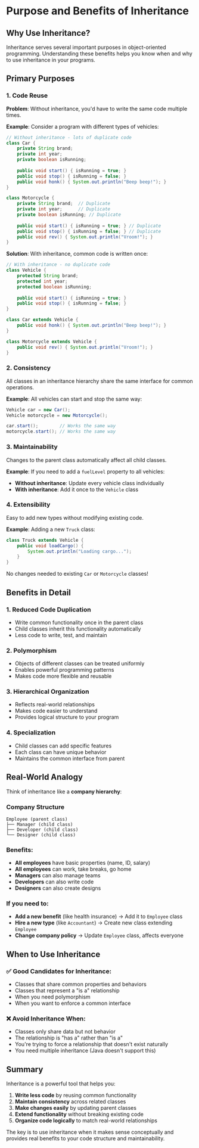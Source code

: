# Purpose and Benefits of Inheritance

## Why Use Inheritance?

Inheritance serves several important purposes in object-oriented programming. Understanding these benefits helps you know when and why to use inheritance in your programs.

## Primary Purposes

### 1. Code Reuse
**Problem**: Without inheritance, you'd have to write the same code multiple times.

**Example**: Consider a program with different types of vehicles:

```java
// Without inheritance - lots of duplicate code
class Car {
    private String brand;
    private int year;
    private boolean isRunning;
    
    public void start() { isRunning = true; }
    public void stop() { isRunning = false; }
    public void honk() { System.out.println("Beep beep!"); }
}

class Motorcycle {
    private String brand;  // Duplicate
    private int year;      // Duplicate
    private boolean isRunning; // Duplicate
    
    public void start() { isRunning = true; } // Duplicate
    public void stop() { isRunning = false; } // Duplicate
    public void rev() { System.out.println("Vroom!"); }
}
```

**Solution**: With inheritance, common code is written once:

```java
// With inheritance - no duplicate code
class Vehicle {
    protected String brand;
    protected int year;
    protected boolean isRunning;
    
    public void start() { isRunning = true; }
    public void stop() { isRunning = false; }
}

class Car extends Vehicle {
    public void honk() { System.out.println("Beep beep!"); }
}

class Motorcycle extends Vehicle {
    public void rev() { System.out.println("Vroom!"); }
}
```

### 2. Consistency
All classes in an inheritance hierarchy share the same interface for common operations.

**Example**: All vehicles can start and stop the same way:
```java
Vehicle car = new Car();
Vehicle motorcycle = new Motorcycle();

car.start();        // Works the same way
motorcycle.start(); // Works the same way
```

### 3. Maintainability
Changes to the parent class automatically affect all child classes.

**Example**: If you need to add a `fuelLevel` property to all vehicles:
- **Without inheritance**: Update every vehicle class individually
- **With inheritance**: Add it once to the `Vehicle` class

### 4. Extensibility
Easy to add new types without modifying existing code.

**Example**: Adding a new `Truck` class:
```java
class Truck extends Vehicle {
    public void loadCargo() { 
        System.out.println("Loading cargo..."); 
    }
}
```

No changes needed to existing `Car` or `Motorcycle` classes!

## Benefits in Detail

### 1. **Reduced Code Duplication**
- Write common functionality once in the parent class
- Child classes inherit this functionality automatically
- Less code to write, test, and maintain

### 2. **Polymorphism**
- Objects of different classes can be treated uniformly
- Enables powerful programming patterns
- Makes code more flexible and reusable

### 3. **Hierarchical Organization**
- Reflects real-world relationships
- Makes code easier to understand
- Provides logical structure to your program

### 4. **Specialization**
- Child classes can add specific features
- Each class can have unique behavior
- Maintains the common interface from parent

## Real-World Analogy

Think of inheritance like a **company hierarchy**:

### Company Structure
```
Employee (parent class)
├── Manager (child class)
├── Developer (child class)
└── Designer (child class)
```

### Benefits:
- **All employees** have basic properties (name, ID, salary)
- **All employees** can work, take breaks, go home
- **Managers** can also manage teams
- **Developers** can also write code
- **Designers** can also create designs

### If you need to:
- **Add a new benefit** (like health insurance) → Add it to `Employee` class
- **Hire a new type** (like `Accountant`) → Create new class extending `Employee`
- **Change company policy** → Update `Employee` class, affects everyone

## When to Use Inheritance

### ✅ Good Candidates for Inheritance:
- Classes that share common properties and behaviors
- Classes that represent a "is a" relationship
- When you need polymorphism
- When you want to enforce a common interface

### ❌ Avoid Inheritance When:
- Classes only share data but not behavior
- The relationship is "has a" rather than "is a"
- You're trying to force a relationship that doesn't exist naturally
- You need multiple inheritance (Java doesn't support this)

## Summary

Inheritance is a powerful tool that helps you:
1. **Write less code** by reusing common functionality
2. **Maintain consistency** across related classes
3. **Make changes easily** by updating parent classes
4. **Extend functionality** without breaking existing code
5. **Organize code logically** to match real-world relationships

The key is to use inheritance when it makes sense conceptually and provides real benefits to your code structure and maintainability.
